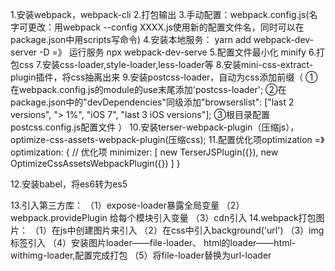1.安装webpack，webpack-cli
2.打包输出
3.手动配置：webpack.config.js(名字可更改：用webpack --config XXXX.js使用新的配置文件名，同时可以在package.json中用scripts写命令)
4.安装本地服务：  yarn add webpack-dev-server -D =》 运行服务 npx webpack-dev-serve 
5.配置文件最小化 minify
6.打包css
7.安装css-loader,style-loader,less-loader等
8.安装mini-css-extract-plugin插件，将css抽离出来
9.安装postcss-loader，自动为css添加前缀（
  ①在webpack.config.js的module的use末尾添加'postcss-loader';
  ②在package.json中的"devDependencies"同级添加"browserslist": ["last 2 versions", "> 1%", "iOS 7", "last 3 iOS versions"];
  ③根目录配置postcss.config.js配置文件
  ）
10.安装terser-webpack-plugin（压缩js），optimize-css-assets-webpack-plugin(压缩css);
11.配置优化项optimization =》optimization: { // 优化项
    minimizer: [
      new TerserJSPlugin({}),
      new OptimizeCssAssetsWebpackPlugin({})
    ]
  }

12.安装babel，将es6转为es5

13.引入第三方库：
  （1）expose-loader暴露全局变量
  （2）webpack.providePlugin 给每个模块引入变量
  （3）cdn引入
14.webpack打包图片：
  （1）在js中创建图片来引入
  （2）在css中引入background('url')
  （3）img标签引入
  （4）安装图片loader——file-loader、 html的loader——html-withimg-loader,配置完成打包
  （5）将file-loader替换为url-loader